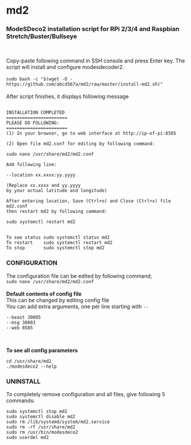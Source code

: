 # md2
### ModeSDeco2 installation script for RPi 2/3/4 and Raspbian Stretch/Buster/Bullseye

</br>

Copy-paste following command in SSH console and press Enter key. The script will install and configure modesdecoder2. </br></br>
`sudo bash -c "$(wget -O - https://github.com/abcd567a/md2/raw/master/install-md2.sh)" `</br></br>
After script finishes, it displays following message
```

INSTALLATION COMPLETED
=======================
PLEASE DO FOLLOWING:
=======================
(1) In your browser, go to web interface at http://ip-of-pi:8585

(2) Open file md2.conf for editing by following command:

sudo nano /usr/share/md2/md2.conf

Add following line:

--location xx.xxxx:yy.yyyy

(Replace xx.xxxx and yy.yyyy
by your actual latitude and longitude)

After entering location, Save (Ctrl+o) and Close (Ctrl+x) file md2.conf
then restart md2 by following command:

sudo systemctl restart md2


To see status sudo systemctl status md2
To restart    sudo systemctl restart md2
To stop       sudo systemctl stop md2
```

### CONFIGURATION </br>
The configuration file can be edited by following command; </br>
`sudo nano /usr/share/md2/md2.conf ` </br></br>
**Default contents of config file**</br>
This can be changed by editing config file</br>
You can add extra arguments, one per line starting with `--` </br>

```
--beast 30005
--msg 30003
--web 8585

```
</br>

**To see all config parameters** </br>
```
cd /usr/share/md2
./modesdeco2 --help
```

### UNINSTALL </br>
To completely remove configuration and all files, give following 5 commands:
```
sudo systemctl stop md2 
sudo systemctl disable md2 
sudo rm /lib/systemd/system/md2.service 
sudo rm -rf /usr/share/md2 
sudo rm /usr/bin/modesdeco2  
sudo userdel md2  
```
